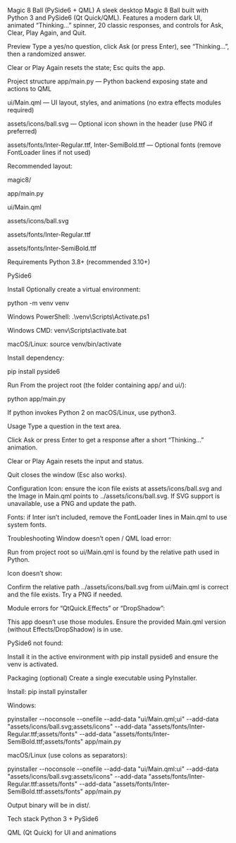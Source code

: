 Magic 8 Ball (PySide6 + QML)
A sleek desktop Magic 8 Ball built with Python 3 and PySide6 (Qt Quick/QML). Features a modern dark UI, animated “Thinking…” spinner, 20 classic responses, and controls for Ask, Clear, Play Again, and Quit.

Preview
Type a yes/no question, click Ask (or press Enter), see “Thinking…”, then a randomized answer.

Clear or Play Again resets the state; Esc quits the app.

Project structure
app/main.py — Python backend exposing state and actions to QML

ui/Main.qml — UI layout, styles, and animations (no extra effects modules required)

assets/icons/ball.svg — Optional icon shown in the header (use PNG if preferred)

assets/fonts/Inter-Regular.ttf, Inter-SemiBold.ttf — Optional fonts (remove FontLoader lines if not used)

Recommended layout:

magic8/

app/main.py

ui/Main.qml

assets/icons/ball.svg

assets/fonts/Inter-Regular.ttf

assets/fonts/Inter-SemiBold.ttf

Requirements
Python 3.8+ (recommended 3.10+)

PySide6

Install
Optionally create a virtual environment:

python -m venv venv

Windows PowerShell: .\venv\Scripts\Activate.ps1

Windows CMD: venv\Scripts\activate.bat

macOS/Linux: source venv/bin/activate

Install dependency:

pip install pyside6

Run
From the project root (the folder containing app/ and ui/):

python app/main.py

If python invokes Python 2 on macOS/Linux, use python3.

Usage
Type a question in the text area.

Click Ask or press Enter to get a response after a short “Thinking…” animation.

Clear or Play Again resets the input and status.

Quit closes the window (Esc also works).

Configuration
Icon: ensure the icon file exists at assets/icons/ball.svg and the Image in Main.qml points to ../assets/icons/ball.svg. If SVG support is unavailable, use a PNG and update the path.

Fonts: if Inter isn’t included, remove the FontLoader lines in Main.qml to use system fonts.

Troubleshooting
Window doesn’t open / QML load error:

Run from project root so ui/Main.qml is found by the relative path used in Python.

Icon doesn’t show:

Confirm the relative path ../assets/icons/ball.svg from ui/Main.qml is correct and the file exists. Try a PNG if needed.

Module errors for “QtQuick.Effects” or “DropShadow”:

This app doesn’t use those modules. Ensure the provided Main.qml version (without Effects/DropShadow) is in use.

PySide6 not found:

Install it in the active environment with pip install pyside6 and ensure the venv is activated.

Packaging (optional)
Create a single executable using PyInstaller.

Install: pip install pyinstaller

Windows:

pyinstaller --noconsole --onefile --add-data "ui/Main.qml;ui" --add-data "assets/icons/ball.svg;assets/icons" --add-data "assets/fonts/Inter-Regular.ttf;assets/fonts" --add-data "assets/fonts/Inter-SemiBold.ttf;assets/fonts" app/main.py

macOS/Linux (use colons as separators):

pyinstaller --noconsole --onefile --add-data "ui/Main.qml:ui" --add-data "assets/icons/ball.svg:assets/icons" --add-data "assets/fonts/Inter-Regular.ttf:assets/fonts" --add-data "assets/fonts/Inter-SemiBold.ttf:assets/fonts" app/main.py

Output binary will be in dist/.

Tech stack
Python 3 + PySide6

QML (Qt Quick) for UI and animations
